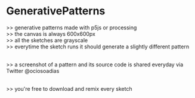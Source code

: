 # GenerativePatterns

\>> generative patterns made with p5js or processing<br/>
\>> the canvas is always 600x600px<br/>
\>> all the sketches are grayscale<br/>
\>> everytime the sketch runs it should generate a slightly different pattern<br/><br/>

\>> a screenshot of a pattern and its source code is shared everyday via Twitter @ociosoadias<br/><br/>

\>> you're free to download and remix every sketch
